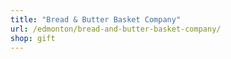 ```yaml
---
title: "Bread & Butter Basket Company"
url: /edmonton/bread-and-butter-basket-company/
shop: gift
---
```

